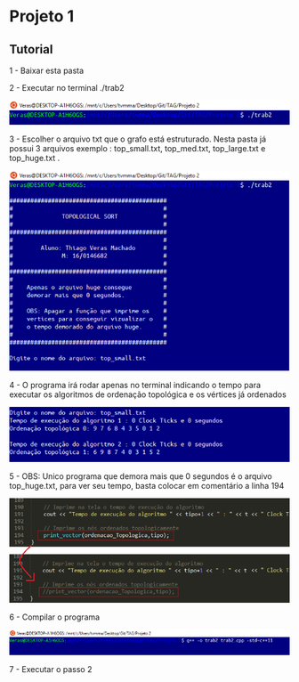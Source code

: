 # Projeto 1

## Tutorial

1 - Baixar esta pasta

2 - Executar no terminal ./trab2

![](img/trab2.png)

3 - Escolher o arquivo txt que o grafo está estruturado. Nesta pasta já possui 3 arquivos exemplo : top_small.txt, top_med.txt, top_large.txt e top_huge.txt .

![](img/example.png)

4 - O programa irá rodar apenas no terminal indicando o tempo para executar os algoritmos de ordenação topológica e os vértices já ordenados

![](img/outp.png)

5 - OBS: Unico programa que demora mais que 0 segundos é o arquivo top_huge.txt, para ver seu tempo, basta colocar em comentário a linha 194

![](img/comment.png)

6 - Compilar o programa

![](img/compile.png)

7 - Executar o passo 2